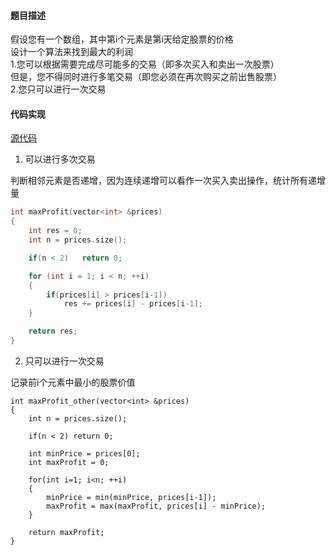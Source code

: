 #### 题目描述

假设您有一个数组，其中第i个元素是第i天给定股票的价格  
设计一个算法来找到最大的利润  
1.您可以根据需要完成尽可能多的交易（即多次买入和卖出一次股票）  
但是，您不得同时进行多笔交易（即您必须在再次购买之前出售股票）  
2.您只可以进行一次交易

#### 代码实现

[源代码](/Array/max_profit.cpp)

1. 可以进行多次交易

判断相邻元素是否递增，因为连续递增可以看作一次买入卖出操作，统计所有递增量

```cpp
int maxProfit(vector<int> &prices)
{
	int res = 0;
	int n = prices.size();

	if(n < 2)	return 0;

	for (int i = 1; i < n; ++i)
	{
		if(prices[i] > prices[i-1])
			res += prices[i] - prices[i-1];
	}

	return res;
}
```

2. 只可以进行一次交易

记录前i个元素中最小的股票价值

```
int maxProfit_other(vector<int> &prices)
{
	int n = prices.size();

	if(n < 2) return 0;

	int minPrice = prices[0];
	int maxProfit = 0;

	for(int i=1; i<n; ++i)
	{
		minPrice = min(minPrice, prices[i-1]);
		maxProfit = max(maxProfit, prices[i] - minPrice);
	}

	return maxProfit;
}
```
